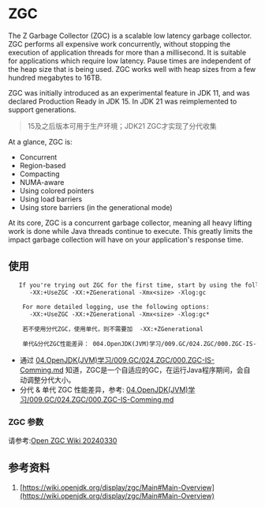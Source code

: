 # ZGC
The Z Garbage Collector (ZGC) is a scalable low latency garbage collector. ZGC performs all expensive work concurrently, without stopping the execution of application threads for more than a millisecond. It is suitable for applications which require low latency. Pause times are independent of the heap size that is being used. ZGC works well with heap sizes from a few hundred megabytes to 16TB. 

ZGC was initially introduced as an experimental feature in JDK 11, and was declared Production Ready in JDK 15. In JDK 21 was reimplemented to support generations.
> 15及之后版本可用于生产环境；JDK21 ZGC才实现了分代收集

At a glance, ZGC is:
- Concurrent
- Region-based
- Compacting
- NUMA-aware
- Using colored pointers
- Using load barriers
- Using store barriers (in the generational mode)

At its core, ZGC is a concurrent garbage collector, meaning all heavy lifting work is done while Java threads continue to execute. This greatly limits the impact garbage collection will have on your application's response time.

## 使用
```txt
   If you're trying out ZGC for the first time, start by using the following GC options:
      -XX:+UseZGC -XX:+ZGenerational -Xmx<size> -Xlog:gc
    
    For more detailed logging, use the following options:
      -XX:+UseZGC -XX:+ZGenerational -Xmx<size> -Xlog:gc*
    
    若不使用分代ZGC，使用单代，则不需要加  -XX:+ZGenerational
    
    单代&分代ZGC性能差异： 004.OpenJDK(JVM)学习/009.GC/024.ZGC/000.ZGC-IS-Comming.md

```
- 通过 [04.OpenJDK(JVM)学习/009.GC/024.ZGC/000.ZGC-IS-Comming.md](./000.ZGC-IS-Comming.md) 知道，ZGC是一个自适应的GC，在运行Java程序期间，会自动调整分代大小。
- 分代 & 单代 ZGC 性能差异，参考: [04.OpenJDK(JVM)学习/009.GC/024.ZGC/000.ZGC-IS-Comming.md](./000.ZGC-IS-Comming.md)

### ZGC 参数
请参考:[Open ZGC Wiki 20240330](./Docs/Main%20-%20Main%20-%20OpenJDK%20Wiki-20240330.pdf)


## 参考资料
1. [https://wiki.openjdk.org/display/zgc/Main#Main-Overview](https://wiki.openjdk.org/display/zgc/Main#Main-Overview)
